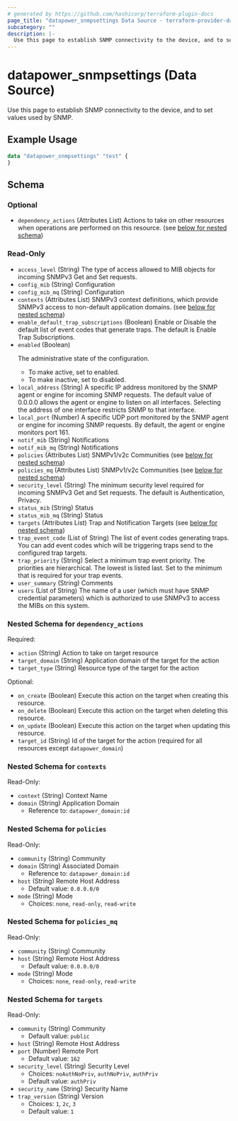 ```yaml
---
# generated by https://github.com/hashicorp/terraform-plugin-docs
page_title: "datapower_snmpsettings Data Source - terraform-provider-datapower"
subcategory: ""
description: |-
  Use this page to establish SNMP connectivity to the device, and to set values used by SNMP.
---
```


# datapower_snmpsettings (Data Source)

Use this page to establish SNMP connectivity to the device, and to set values used by SNMP.

## Example Usage

```terraform
data "datapower_snmpsettings" "test" {
}
```

<!-- schema generated by tfplugindocs -->
## Schema

### Optional

- `dependency_actions` (Attributes List) Actions to take on other resources when operations are performed on this resource. (see [below for nested schema](#nestedatt--dependency_actions))

### Read-Only

- `access_level` (String) The type of access allowed to MIB objects for incoming SNMPv3 Get and Set requests.
- `config_mib` (String) Configuration
- `config_mib_mq` (String) Configuration
- `contexts` (Attributes List) SNMPv3 context definitions, which provide SNMPv3 access to non-default application domains. (see [below for nested schema](#nestedatt--contexts))
- `enable_default_trap_subscriptions` (Boolean) Enable or Disable the default list of event codes that generate traps. The default is Enable Trap Subscriptions.
- `enabled` (Boolean) <p>The administrative state of the configuration.</p><ul><li>To make active, set to enabled.</li><li>To make inactive, set to disabled.</li></ul>
- `local_address` (String) A specific IP address monitored by the SNMP agent or engine for incoming SNMP requests. The default value of 0.0.0.0 allows the agent or engine to listen on all interfaces. Selecting the address of one interface restricts SNMP to that interface.
- `local_port` (Number) A specific UDP port monitored by the SNMP agent or engine for incoming SNMP requests. By default, the agent or engine monitors port 161.
- `notif_mib` (String) Notifications
- `notif_mib_mq` (String) Notifications
- `policies` (Attributes List) SNMPv1/v2c Communities (see [below for nested schema](#nestedatt--policies))
- `policies_mq` (Attributes List) SNMPv1/v2c Communities (see [below for nested schema](#nestedatt--policies_mq))
- `security_level` (String) The minimum security level required for incoming SNMPv3 Get and Set requests. The default is Authentication, Privacy.
- `status_mib` (String) Status
- `status_mib_mq` (String) Status
- `targets` (Attributes List) Trap and Notification Targets (see [below for nested schema](#nestedatt--targets))
- `trap_event_code` (List of String) The list of event codes generating traps. You can add event codes which will be triggering traps send to the configured trap targets.
- `trap_priority` (String) Select a minimum trap event priority. The priorities are hierarchical. The lowest is listed last. Set to the minimum that is required for your trap events.
- `user_summary` (String) Comments
- `users` (List of String) The name of a user (which must have SNMP credential parameters) which is authorized to use SNMPv3 to access the MIBs on this system.

<a id="nestedatt--dependency_actions"></a>
### Nested Schema for `dependency_actions`

Required:

- `action` (String) Action to take on target resource
- `target_domain` (String) Application domain of the target for the action
- `target_type` (String) Resource type of the target for the action

Optional:

- `on_create` (Boolean) Execute this action on the target when creating this resource.
- `on_delete` (Boolean) Execute this action on the target when deleting this resource.
- `on_update` (Boolean) Execute this action on the target when updating this resource.
- `target_id` (String) Id of the target for the action (required for all resources except `datapower_domain`)


<a id="nestedatt--contexts"></a>
### Nested Schema for `contexts`

Read-Only:

- `context` (String) Context Name
- `domain` (String) Application Domain
  - Reference to: `datapower_domain:id`


<a id="nestedatt--policies"></a>
### Nested Schema for `policies`

Read-Only:

- `community` (String) Community
- `domain` (String) Associated Domain
  - Reference to: `datapower_domain:id`
- `host` (String) Remote Host Address
  - Default value: `0.0.0.0/0`
- `mode` (String) Mode
  - Choices: `none`, `read-only`, `read-write`


<a id="nestedatt--policies_mq"></a>
### Nested Schema for `policies_mq`

Read-Only:

- `community` (String) Community
- `host` (String) Remote Host Address
  - Default value: `0.0.0.0/0`
- `mode` (String) Mode
  - Choices: `none`, `read-only`, `read-write`


<a id="nestedatt--targets"></a>
### Nested Schema for `targets`

Read-Only:

- `community` (String) Community
  - Default value: `public`
- `host` (String) Remote Host Address
- `port` (Number) Remote Port
  - Default value: `162`
- `security_level` (String) Security Level
  - Choices: `noAuthNoPriv`, `authNoPriv`, `authPriv`
  - Default value: `authPriv`
- `security_name` (String) Security Name
- `trap_version` (String) Version
  - Choices: `1`, `2c`, `3`
  - Default value: `1`
